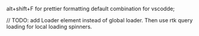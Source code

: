 alt+shift+F for prettier formatting default combination for vscodde;

// TODO: add Loader element instead of global loader. Then use rtk query loading for local loading spinners.